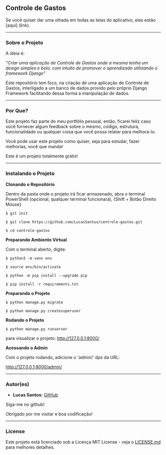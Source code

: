## Controle de Gastos

Se você quiser dar uma olhada em todas as telas do aplicativo, elas estão [aqui] (link).

--------------------------------------------------------------------------------------

### Sobre o Projeto

A ideia é:

_"Criar uma aplicação de Controle de Gastos onde a mesma tenha um design simples e belo, com intuito de promover o aprendizado utilizando o framework Django"_

Este repositório tem foco, na criação de uma aplicação de Controle de Gastos, interligado a um banco de dados provido pelo próprio Django Framework facilitando dessa forma a manipulação de dados.

--------------------------------------------------------------------------------------

### Por Que?

Este projeto faz parte do meu portfólio pessoal, então, ficarei feliz caso você fornecer algum feedback sobre o mesmo, código, estrutura, funcionalidade ou qualquer coisa que você possa relatar para melhora-lo.

Você pode usar este projeto como quiser, seja para estudar, fazer melhorias, você que manda!

Este é um projeto totalmente grátis!

--------------------------------------------------------------------------------------

### Instalando o Projeto

**Clonando o Repositório**

Dentro da pasta onde o projeto irá ficar armazenado, abra o terminal PowerShell (opcional, qualquer terminal funcionará), {Shift + Botão Direito Mouse}

```
$ git init

$ git clone https://github.com/LucasSantus/controle-gastos.git

$ cd controle-gastos
```

**Preparando Ambiente Virtual**

Com o terminal aberto, digite:

```
$ python3 -m venv env

$ source env/bin/activate

$ python -m pip install --upgrade pip

$ pip install -r requirements.txt
```

**Preparando o Projeto**

```
$ python manage.py migrate

$ python manage.py createsuperuser
```

**Rodando o Projeto**

```
$ python manage.py runserver
```

para visualizar o projeto: http://127.0.0.1:8000/

**Acessando o Admin**

Com o projeto rodando, adicione o 'admin/' dps da URL:

http://127.0.0.1:8000/admin/

--------------------------------------------------------------------------------------

### Autor(es)
 
- **Lucas Santos:** [GitHub](https://github.com/LucasSantus)

Siga-me no github!

Obrigado por me visitar e boa codificação!

--------------------------------------------------------------------------------------

### License

Este projeto está licenciado sob a Licença MIT License - veja o [LICENSE.md](https://github.com/LucasSantus/controle-gastos/blob/master/LICENSE) para melhores detalhes.
